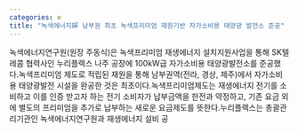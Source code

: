 ```yaml
---
categories: e
title: "녹색에너지硏 남부권 최초 녹색프리미엄 재원기반 자가소비용 태양광 발전소 준공"
---
```

녹색에너지연구원(원장 주동식)은 녹색프리미엄 재생에너지 설치지원사업을 통해 SK텔레콤 협력사인 누리플렉스 나주 공장에 100kW급 자가소비용 태양광발전소를 준공했다.녹색프리미엄 제도로 적립된 재원을 통해 남부권역(전라, 경상, 제주)에서 자가소비용 태양광발전 시설을 완공한 것은 최초이다.녹색프리미엄제도는 재생에너지 전기를 소비하고 이를 인증 받고자 하는 전기 소비자가 납부금액을 한전과 약정하고, 기존 요금 외에 별도의 프리미엄을 추가로 납부하는 새로운 요금제도를 뜻한다.누리플렉스는 총괄관리기관인 녹색에너지연구원과 재생에너지 설비 공